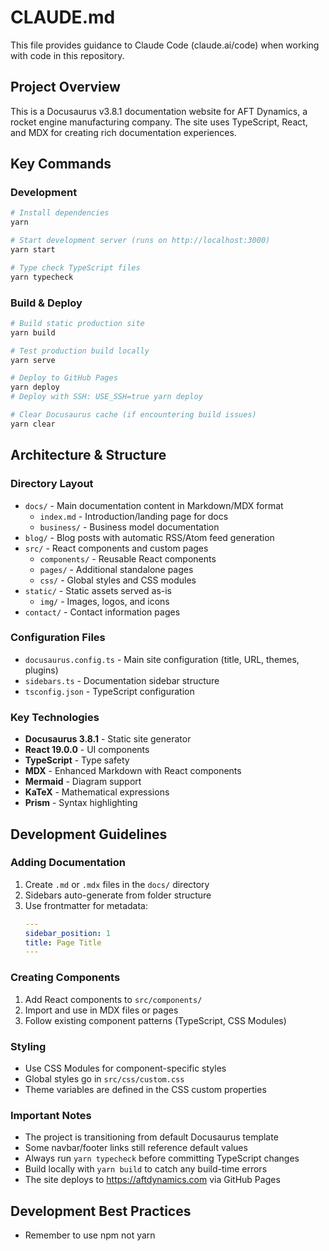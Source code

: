# CLAUDE.md

This file provides guidance to Claude Code (claude.ai/code) when working with code in this repository.

## Project Overview
This is a Docusaurus v3.8.1 documentation website for AFT Dynamics, a rocket engine manufacturing company. The site uses TypeScript, React, and MDX for creating rich documentation experiences.

## Key Commands

### Development
```bash
# Install dependencies
yarn

# Start development server (runs on http://localhost:3000)
yarn start

# Type check TypeScript files
yarn typecheck
```

### Build & Deploy
```bash
# Build static production site
yarn build

# Test production build locally
yarn serve

# Deploy to GitHub Pages
yarn deploy
# Deploy with SSH: USE_SSH=true yarn deploy

# Clear Docusaurus cache (if encountering build issues)
yarn clear
```

## Architecture & Structure

### Directory Layout
- `docs/` - Main documentation content in Markdown/MDX format
  - `index.md` - Introduction/landing page for docs
  - `business/` - Business model documentation
- `blog/` - Blog posts with automatic RSS/Atom feed generation
- `src/` - React components and custom pages
  - `components/` - Reusable React components
  - `pages/` - Additional standalone pages
  - `css/` - Global styles and CSS modules
- `static/` - Static assets served as-is
  - `img/` - Images, logos, and icons
- `contact/` - Contact information pages

### Configuration Files
- `docusaurus.config.ts` - Main site configuration (title, URL, themes, plugins)
- `sidebars.ts` - Documentation sidebar structure
- `tsconfig.json` - TypeScript configuration

### Key Technologies
- **Docusaurus 3.8.1** - Static site generator
- **React 19.0.0** - UI components
- **TypeScript** - Type safety
- **MDX** - Enhanced Markdown with React components
- **Mermaid** - Diagram support
- **KaTeX** - Mathematical expressions
- **Prism** - Syntax highlighting

## Development Guidelines

### Adding Documentation
1. Create `.md` or `.mdx` files in the `docs/` directory
2. Sidebars auto-generate from folder structure
3. Use frontmatter for metadata:
   ```yaml
   ---
   sidebar_position: 1
   title: Page Title
   ---
   ```

### Creating Components
1. Add React components to `src/components/`
2. Import and use in MDX files or pages
3. Follow existing component patterns (TypeScript, CSS Modules)

### Styling
- Use CSS Modules for component-specific styles
- Global styles go in `src/css/custom.css`
- Theme variables are defined in the CSS custom properties

### Important Notes
- The project is transitioning from default Docusaurus template
- Some navbar/footer links still reference default values
- Always run `yarn typecheck` before committing TypeScript changes
- Build locally with `yarn build` to catch any build-time errors
- The site deploys to https://aftdynamics.com via GitHub Pages

## Development Best Practices
- Remember to use npm not yarn